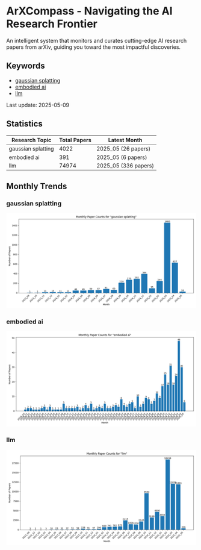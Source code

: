 # ArXCompass - Navigating the AI Research Frontier
An intelligent system that monitors and curates cutting-edge AI research papers from arXiv, guiding you toward the most impactful discoveries.

## Keywords

- [gaussian splatting](gaussian_splatting/)
- [embodied ai](embodied_ai/)
- [llm](llm/)

Last update: 2025-05-09

## Statistics

| Research Topic | Total Papers | Latest Month |
| --- | --- | --- |
| gaussian splatting | 4022 | 2025_05 (26 papers) |
| embodied ai | 391 | 2025_05 (6 papers) |
| llm | 74974 | 2025_05 (336 papers) |

## Monthly Trends

### gaussian splatting

![Monthly Paper Counts for gaussian splatting](gaussian_splatting/monthly_stats.png)

### embodied ai

![Monthly Paper Counts for embodied ai](embodied_ai/monthly_stats.png)

### llm

![Monthly Paper Counts for llm](llm/monthly_stats.png)

